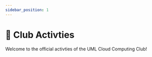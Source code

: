 ```yaml
---
sidebar_position: 1
---
```


# 🔦 Club Activties

Welcome to the official activties of the UML Cloud Computing Club!
